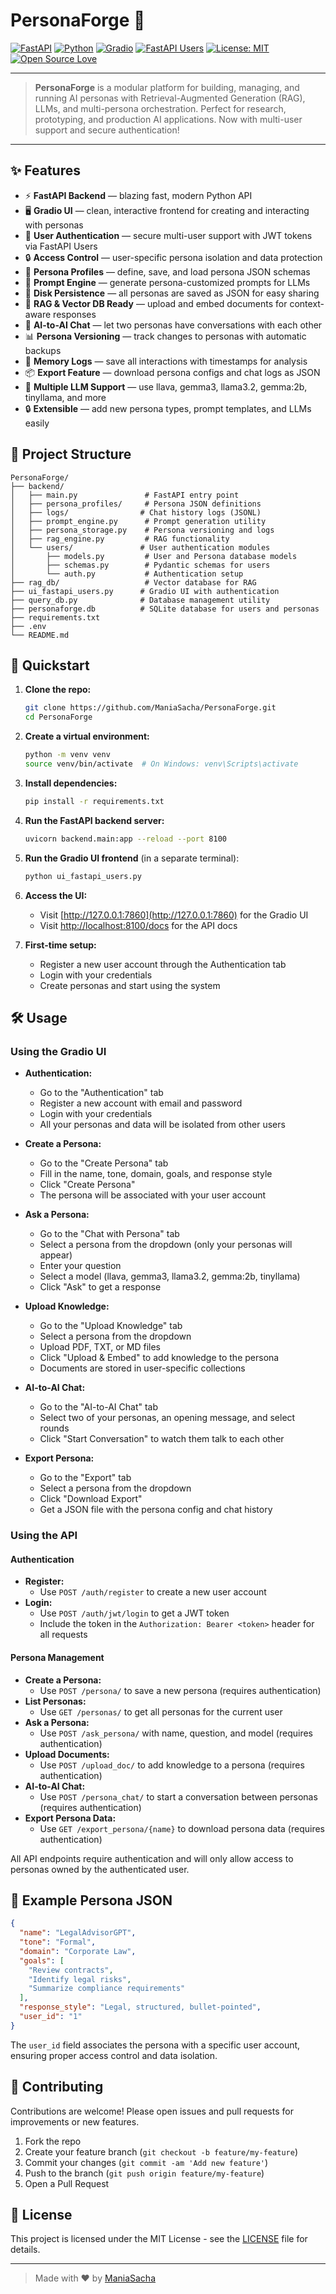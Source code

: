 # PersonaForge 🚀

[![FastAPI](https://img.shields.io/badge/FastAPI-0.110.0-green?logo=fastapi)](https://fastapi.tiangolo.com/)
[![Python](https://img.shields.io/badge/Python-3.10+-blue?logo=python)](https://www.python.org/)
[![Gradio](https://img.shields.io/badge/Gradio-5.0+-orange?logo=gradio)](https://gradio.app/)
[![FastAPI Users](https://img.shields.io/badge/FastAPI_Users-12.1.0-blue?logo=fastapi)](https://fastapi-users.github.io/fastapi-users/)
[![License: MIT](https://img.shields.io/badge/License-MIT-yellow.svg)](LICENSE)
[![Open Source Love](https://badges.frapsoft.com/os/v1/open-source.svg?v=103)](https://github.com/ManiaSacha/PersonaForge)

---

> **PersonaForge** is a modular platform for building, managing, and running AI personas with Retrieval-Augmented Generation (RAG), LLMs, and multi-persona orchestration. Perfect for research, prototyping, and production AI applications. Now with multi-user support and secure authentication!

---

## ✨ Features

- ⚡ **FastAPI Backend** — blazing fast, modern Python API
- 🖥️ **Gradio UI** — clean, interactive frontend for creating and interacting with personas
- 🔐 **User Authentication** — secure multi-user support with JWT tokens via FastAPI Users
- 🔒 **Access Control** — user-specific persona isolation and data protection
- 🧠 **Persona Profiles** — define, save, and load persona JSON schemas
- 📝 **Prompt Engine** — generate persona-customized prompts for LLMs
- 💾 **Disk Persistence** — all personas are saved as JSON for easy sharing
- 🔌 **RAG & Vector DB Ready** — upload and embed documents for context-aware responses
- 🤖 **AI-to-AI Chat** — let two personas have conversations with each other
- 📊 **Persona Versioning** — track changes to personas with automatic backups
- 📜 **Memory Logs** — save all interactions with timestamps for analysis
- 📦 **Export Feature** — download persona configs and chat logs as JSON
- 🔄 **Multiple LLM Support** — use llava, gemma3, llama3.2, gemma:2b, tinyllama, and more
- 🔒 **Extensible** — add new persona types, prompt templates, and LLMs easily

## 📂 Project Structure

```
PersonaForge/
├── backend/
│   ├── main.py               # FastAPI entry point
│   ├── persona_profiles/     # Persona JSON definitions
│   ├── logs/                # Chat history logs (JSONL)
│   ├── prompt_engine.py      # Prompt generation utility
│   ├── persona_storage.py    # Persona versioning and logs
│   ├── rag_engine.py         # RAG functionality
│   └── users/               # User authentication modules
│       ├── models.py         # User and Persona database models
│       ├── schemas.py        # Pydantic schemas for users
│       └── auth.py           # Authentication setup
├── rag_db/                   # Vector database for RAG
├── ui_fastapi_users.py      # Gradio UI with authentication
├── query_db.py              # Database management utility
├── personaforge.db          # SQLite database for users and personas
├── requirements.txt
├── .env
└── README.md
```

## 🚀 Quickstart

1. **Clone the repo:**
   ```bash
   git clone https://github.com/ManiaSacha/PersonaForge.git
   cd PersonaForge
   ```
2. **Create a virtual environment:**
   ```bash
   python -m venv venv
   source venv/bin/activate  # On Windows: venv\Scripts\activate
   ```
3. **Install dependencies:**
   ```bash
   pip install -r requirements.txt
   ```
4. **Run the FastAPI backend server:**
   ```bash
   uvicorn backend.main:app --reload --port 8100
   ```
5. **Run the Gradio UI frontend** (in a separate terminal):
   ```bash
   python ui_fastapi_users.py
   ```
6. **Access the UI:**
   - Visit [http://127.0.0.1:7860](http://127.0.0.1:7860) for the Gradio UI
   - Visit [http://localhost:8100/docs](http://localhost:8100/docs) for the API docs

7. **First-time setup:**
   - Register a new user account through the Authentication tab
   - Login with your credentials
   - Create personas and start using the system

## 🛠️ Usage

### Using the Gradio UI

- **Authentication:**
  - Go to the "Authentication" tab
  - Register a new account with email and password
  - Login with your credentials
  - All your personas and data will be isolated from other users

- **Create a Persona:**
  - Go to the "Create Persona" tab
  - Fill in the name, tone, domain, goals, and response style
  - Click "Create Persona"
  - The persona will be associated with your user account

- **Ask a Persona:**
  - Go to the "Chat with Persona" tab
  - Select a persona from the dropdown (only your personas will appear)
  - Enter your question
  - Select a model (llava, gemma3, llama3.2, gemma:2b, tinyllama)
  - Click "Ask" to get a response

- **Upload Knowledge:**
  - Go to the "Upload Knowledge" tab
  - Select a persona from the dropdown
  - Upload PDF, TXT, or MD files
  - Click "Upload & Embed" to add knowledge to the persona
  - Documents are stored in user-specific collections

- **AI-to-AI Chat:**
  - Go to the "AI-to-AI Chat" tab
  - Select two of your personas, an opening message, and select rounds
  - Click "Start Conversation" to watch them talk to each other

- **Export Persona:**
  - Go to the "Export" tab
  - Select a persona from the dropdown
  - Click "Download Export"
  - Get a JSON file with the persona config and chat history

### Using the API

#### Authentication

- **Register:**
  - Use `POST /auth/register` to create a new user account
- **Login:**
  - Use `POST /auth/jwt/login` to get a JWT token
  - Include the token in the `Authorization: Bearer <token>` header for all requests

#### Persona Management

- **Create a Persona:**
  - Use `POST /persona/` to save a new persona (requires authentication)
- **List Personas:**
  - Use `GET /personas/` to get all personas for the current user
- **Ask a Persona:**
  - Use `POST /ask_persona/` with name, question, and model (requires authentication)
- **Upload Documents:**
  - Use `POST /upload_doc/` to add knowledge to a persona (requires authentication)
- **AI-to-AI Chat:**
  - Use `POST /persona_chat/` to start a conversation between personas (requires authentication)
- **Export Persona Data:**
  - Use `GET /export_persona/{name}` to download persona data (requires authentication)

All API endpoints require authentication and will only allow access to personas owned by the authenticated user.

## 🌟 Example Persona JSON
```json
{
  "name": "LegalAdvisorGPT",
  "tone": "Formal",
  "domain": "Corporate Law",
  "goals": [
    "Review contracts",
    "Identify legal risks",
    "Summarize compliance requirements"
  ],
  "response_style": "Legal, structured, bullet-pointed",
  "user_id": "1"
}
```

The `user_id` field associates the persona with a specific user account, ensuring proper access control and data isolation.

## 🤝 Contributing

Contributions are welcome! Please open issues and pull requests for improvements or new features.

1. Fork the repo
2. Create your feature branch (`git checkout -b feature/my-feature`)
3. Commit your changes (`git commit -am 'Add new feature'`)
4. Push to the branch (`git push origin feature/my-feature`)
5. Open a Pull Request

## 📄 License

This project is licensed under the MIT License - see the [LICENSE](LICENSE) file for details.

---

> Made with ❤️ by [ManiaSacha](https://github.com/ManiaSacha)
